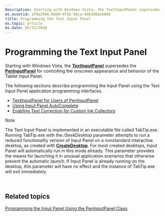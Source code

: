 ```yaml
---
Description: Starting with Windows Vista, the TextInputPanel supersedes the PenInputPanel for controlling the onscreen appearance and behavior of the Tablet Input Panel.The following sections describe programming the Input Panel using the Text Input Panel application programming interfaces.TextInputPanel for Users of PenInputPanelUsing Input Panel AutoCompleteEnabling Text Correction for Custom Ink CollectorsNote  The Text Input Panel is implemented in an executable file called TabTip.exe. Running TabTip.exe with the /SeekDesktop parameter attempts to run a reduced functionality version of Input Panel on a nonstandard interactive desktop, as created with CreateDesktop. For most created desktops, Input Panel will automatically run in this mode already. This parameter provides the means for launching it in unusual application scenarios that otherwise prevent the automatic launch. If Input Panel is already running on the desktop, this parameter will have no effect and the instance of TabTip.exe will exit immediately. 
ms.assetid: af0a2946-88d0-4f2e-98ca-446398aeb6b8
title: Programming the Text Input Panel
ms.topic: article
ms.date: 05/31/2018
---
```


# Programming the Text Input Panel

Starting with Windows Vista, the [**TextInputPanel**](/windows/desktop/api/peninputpanel/nn-peninputpanel-itextinputpanel) supersedes the [**PenInputPanel**](peninputpanel-class.md) for controlling the onscreen appearance and behavior of the Tablet Input Panel.

The following sections describe programming the Input Panel using the Text Input Panel application programming interfaces.

-   [TextInputPanel for Users of PenInputPanel](textinputpanel-for-users-of-peninputpanel.md)
-   [Using Input Panel AutoComplete](using-input-panel-autocomplete.md)
-   [Enabling Text Correction for Custom Ink Collectors](enabling-text-correction-for-custom-ink-collectors.md)

> [!Note]  
> The Text Input Panel is implemented in an executable file called TabTip.exe. Running TabTip.exe with the */SeekDesktop* parameter attempts to run a reduced functionality version of Input Panel on a nonstandard interactive desktop, as created with [**CreateDesktop**](https://msdn.microsoft.com/library/ms682124(v=VS.85).aspx). For most created desktops, Input Panel will automatically run in this mode already. This parameter provides the means for launching it in unusual application scenarios that otherwise prevent the automatic launch. If Input Panel is already running on the desktop, this parameter will have no effect and the instance of TabTip.exe will exit immediately.

 

## Related topics

<dl> <dt>

[Programming the Input Panel Using the PenInputPanel Class](programming-the-input-panel-using-the-peninputpanel-class.md)
</dt> </dl>

 

 



